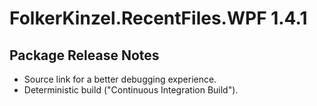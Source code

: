 # FolkerKinzel.RecentFiles.WPF 1.4.1
## Package Release Notes
- Source link for a better debugging experience.
- Deterministic build ("Continuous Integration Build").
